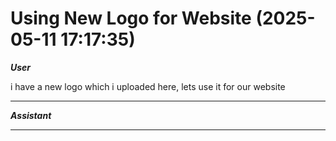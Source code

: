 <!-- Generated by SpecStory -->

# Using New Logo for Website (2025-05-11 17:17:35)

_**User**_

i have a new logo which i uploaded here, lets use it for our website 



---

_**Assistant**_



---

